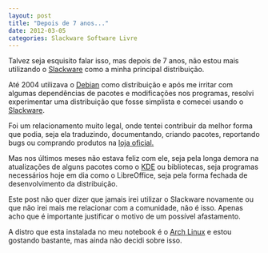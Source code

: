 ```yaml
---
layout: post
title: "Depois de 7 anos..."
date: 2012-03-05
categories: Slackware Software Livre
---
```


Talvez seja esquisito falar isso, mas depois de 7 anos, não estou mais
utilizando o [Slackware](http://www.slackware.com) como a minha
principal distribuição.

Até 2004 utilizava o [Debian](http://www.debian.org) como distribuição e
após me irritar com algumas dependências de pacotes e modificações nos
programas, resolvi experimentar uma distribuição que fosse simplista e
comecei usando o [Slackware](http://www.slackware.com).

Foi um relacionamento muito legal, onde tentei contribuir da melhor
forma que podia, seja ela traduzindo, documentando, criando pacotes,
reportando bugs ou comprando produtos na [loja
oficial.](http://store.slackware.com/)

Mas nos últimos meses não estava feliz com ele, seja pela longa demora
na atualizações de alguns pacotes como o [KDE](http://www.kde.org) ou
bibliotecas, seja programas necessários hoje em dia como o LibreOffice,
seja pela forma fechada de desenvolvimento da distribuição.

Este post não quer dizer que jamais irei utilizar o Slackware novamente
ou que não irei mais me relacionar com a comunidade, não é isso. Apenas
acho que é importante justificar o motivo de um possível afastamento.

A distro que esta instalada no meu notebook é o [Arch
Linux](http://www.archlinux.org) e estou gostando bastante, mas ainda
não decidi sobre isso.

